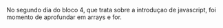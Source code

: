 No segundo dia do bloco 4, que trata sobre a introduçao de javascript, foi momento de aprofundar em arrays e for. 
